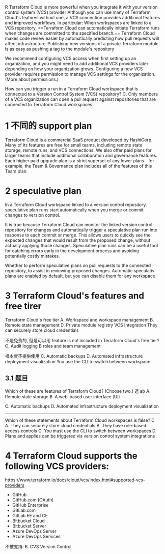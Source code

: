 R
Terraform Cloud is more powerful when you integrate it with your version control system (VCS) provider Although you can use many of Terraform Cloud's features without one, a VCS connection provides additional features and improved workflows. 
In particular: When workspaces are linked to a VCS repository, ==Terraform Cloud can automatically initiate Terraform runs when changes are committed to the specified branch.== Terraform Cloud makes code review easier by automatically predicting how pull requests will affect infrastructure-Publishing new versions of a private Terraform module is as easy as pushing a tag to the module's repository

We recommend configuring VCS access when first setting up an organization, and you might need to add additional VCS providers later depending on how your organization grows. Configuring a new VCS provider requires permission to manage VCS settings for the organization. (More about permissions.)


How can you trigger a run in a Terraform Cloud workspace that is connected to a Version Control System (VCS) repository?
C. Only members of a VCS organization can open a pull request against repositories that are connected to Terraform Cloud workspaces

# 1 不同的 support plan

Terraform Cloud is a commercial SaaS product developed by HashiCorp. Many of its features are free for small teams, including remote state storage, remote runs, and VCS connections. We also offer paid plans for larger teams that include additional collaboration and governance features.
Each higher paid upgrade plan is a strict superset of any lower plans - for example, the Team & Governance plan includes all of the features of this Team plan.


# 2 speculative plan

In a Terraform Cloud workspace linked to a version control repository, speculative plan runs start automatically when you merge or commit changes to version control.

It is true because Terraform Cloud can monitor the linked version control repository for changes and automatically trigger a speculative plan run into response to each commit or merge. This allows users to quickly see the expected changes that would result from the proposed change, without actually applying those changes. Speculative plan runs can be a useful tool for catching errors early in the development process and avoiding potentially costly mistakes.

Whether to perform speculative plans on pull requests to the connected repository, to assist in reviewing proposed changes. Automatic speculativ plans are enabled by default, but you can disable them for any workspace.

# 3 Terraform Cloud's features and free tirer

Terraform Cloud's free tier
A. Workspace and workspace management 
B. Remote state management
D. Private module registry
VCS Integration
They can securely store cloud credentials


不是免费的, 但是可以用 feature is not included in Terraform Cloud's free tier?
C. Audit logging
B  roles and team management


根本就不提供使用 
C. Automatic backups
D. Automated infrastructure deployment visualization
You  use the CLI to switch between workspace

## 3.1 题目 

Which of these are features of Terraform Cloud? (Choose two.) 选 ab 
A. Remote state storage
B. A web-based user interface (Ul)

C. Automatic backups
D. Automated infrastructure deployment visualization

---



Which of these statements about Terraform Cloud workspaces is false? C 
A. They can securely store cloud credentials
B. They have role-based access controls
C. You must use the CLI to switch between workspaces
D. Plans and applies can be triggered via version control system integrations


# 4 Terraform Cloud supports the following VCS providers:

https://www.terraform.io/docs/cloud/vcs/index.html#supported-vcs-providers
- GitHub 
- GitHub.com (OAuth) 
- GitHub Enterprise 
- GitLab.com 
- GitLab EE and CE 
- Bitbucket Cloud
- Bitbucket Server 
- Azure DevOps Server 
- Azure DevOps Services

不被支持: 
B. CVS Version Control
